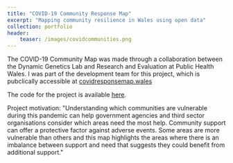 ```yaml
---
title: "COVID-19 Community Response Map"
excerpt: "Mapping community resilience in Wales using open data"
collection: portfolio
header:
    teaser: /images/covidcommunities.png
---
```


The COVID-19 Community Map was made through a collaboration between the Dynamic Genetics Lab and Research and Evaluation at Public Health Wales. I was part of the development team for this project, which is pubclically accessible at [covidresponsemap.wales](https://covidresponsemap.wales/)

The code for the project is available [here](https://github.com/DynamicGenetics/COVID-19-Community-Response).

Project motivation: 
"Understanding which communities are vulnerable during this pandemic can help government agencies and third sector organisations consider which areas need the most help. Community support can offer a protective factor against adverse events. Some areas are more vulnerable than others and this map highlights the areas where there is an imbalance between support and need that suggests they could benefit from additional support."

